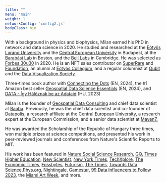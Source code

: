 ```yaml
---
title: ""
menu: 'main'
weight: 1
networkConfig: 'config2.js'
bodyClass: bio
---
```


With a background in physics and biophysics, Milan earned his PhD in network and data science in 2020. He studied and researched at the [Eötvös Loránd University](https://hal.elte.hu/kutcsop/) and the [Central European University](https://networkdatascience.ceu.edu) in Budapest, at the [Barabási Lab](https://www.barabasilab.com) in Boston, and the [Bell Labs](https://social-dynamics.net) in Cambridge. He was selected as [Forbes 30u30](https://forbes.hu/extra/forbes30-2020/) in 2020. He is an NFT sales contributor on [SuperRare](https://superrare.com/barabasilab) and [Foundation](https://foundation.app/@barabasilab), an alumni at [Eötvös Collegium](https://hu.wikipedia.org/wiki/Eötvös_József_Collegium), and a regular columnist at [Qubit](https://qubit.hu/author/janosovm) and the [Data Visualization Society](https://nightingaledvs.com/author/milan-janosov/).

Three-times book author with [Connecting the Dots](https://www.connectingthedots-thebook.com) (EN, 2024), the #1 Amazon best seller [Geospatial Data Science Essentials](https://www.amazon.com/Geospatial-Data-Science-Essentials-Practical-ebook/dp/B0DJ2HBWJY/ref=sr_1_1?dib=eyJ2IjoiMSJ9.bfCtNVutjLcbhPJukDmwRxBPYwl_ho632K9akiZ5ZTw.8bGJHBK7xZMHd2fSl2G126nQTRYJ4bKWqGc66sRXfmU&dib_tag=se&keywords=Geospatial-Data-Science-Essentials&qid=1730731894&sr=8-1) (EN, 2024), and [DATA - Így Hálóznak be az Adataid](https://openbooks.hu/termek/data/) (HU, 2023)




Milan is the founder of [Geospatial Data Consulting](https://www.linkedin.com/company/101015118) and chief data scientist at [Baoba](https://gobaoba.com). Previously, he was the chief data scientist and co-founder of [Datapolis](https://hu.linkedin.com/company/datapolisio), a research affiliate at the [Central European University](https://networkdatascience.ceu.edu), a research expert at the European Commission, and a senior data scientist at [Maven7.](https://maven7.com)

He was awarded the Scholarship of the Republic of Hungary three times, won multiple prizes at science competitions, and presented his work in peer-reviewed journals and conferences from Nature's Scientific Reports to MIT.

His work has been featured in [Nature Social Science Research](https://socialsciences.nature.com/users/358956-milan-janosov), [GQ](https://www.gqindia.com/content/researcher-just-built-algorithm-predict-game-thrones-character-will-die-next), [Times Higher Education](https://www.timeshighereducation.com/news/phd-student-predicts-who-will-die-next-game-thrones), [New Scientist](https://www.newscientist.com/article/2217628-around-half-of-your-chances-of-career-success-comes-down-to-sheer-luck/), [New York Times](https://www.nytimes.com/2021/05/07/opinion/nft-art-market.html), [TechXplore](https://techxplore.com/news/2017-07-game-thrones-network-character-deaths.html), [The Economic Times](https://economictimes.indiatimes.com/magazines/panache/who-dies-next-in-game-of-thrones-this-computer-program-has-an-answer/articleshow/59722275.cms), [Fossbytes](https://fossbytes.com/game-of-thrones-death-prediction-algorithm/amp/), [Futurism](https://futurism.com/a-researcher-just-made-an-algorithm-to-predict-which-game-of-thrones-characters-will-die), [The Times](https://thetimes.com.au/world/13371-8-surprising-things-data-science-has-revealed-about-us-over-the-past-decade), [Towards Data Science](https://medium.com/me/stories/public),[Phys.org](https://phys.org/news/2017-05-predators-faster-prey-drone-tactics.html), [Nightingale](https://nightingaledvs.com/a-network-map-of-the-witcher/), [Gamestar](https://www.gamestar.hu/masvilag/rendkivul-latvanyosan-abrazoltak-a-the-witcher-szereploinek-kapcsolatait-304242.html), [99 Data Influencers to Follow 2023](https://www.linkedin.com/posts/milan-janosov_datascience-networkscience-data-activity-7106939791136423936-n1jp?utm_source=share&utm_medium=member_ios), the [Miami Art Week](https://superrare.com/features), and more.
